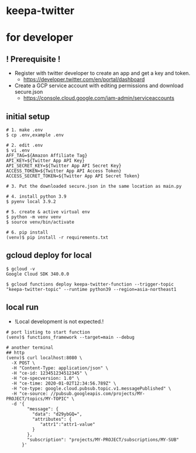 # keepa-twitter



# for developer

## ! Prerequisite !

- Register with twitter developer to create an app and get a key and token.
  - https://developer.twitter.com/en/portal/dashboard
- Create a GCP service account with editing permissions and download secure.json
  - https://console.cloud.google.com/iam-admin/serviceaccounts

## initial setup
```
# 1. make .env
$ cp .env,example .env

# 2. edit .env
$ vi .env
AFF_TAG=${Amazon Affiliate Tag}
API_KEY=${Twitter App API Key}
API_SECRET_KEY=${Twitter App API Secret Key}
ACCESS_TOKEN=${Twitter App API Access Token}
ACCESS_SECRET_TOKEN=${Twitter App API Secret Token}

# 3. Put the downloaded secure.json in the same location as main.py

# 4. install python 3.9
$ pyenv local 3.9.2

# 5. create & active virtual env
$ python -m venv venv
$ source venv/bin/activate

# 6. pip install
(venv)$ pip install -r requirements.txt
```


## gcloud deploy for local

```
$ gcloud -v
Google Cloud SDK 340.0.0

$ gcloud functions deploy keepa-twitter-function --trigger-topic "keepa-twitter-topic" --runtime python39 --region=asia-northeast1
```


## local run

- !Local development is not expected.!

```
# port listing to start function
(venv)$ functions_framework --target=main --debug

# another terminal
## http
(venv)$ curl localhost:8080 \
  -X POST \
  -H "Content-Type: application/json" \
  -H "ce-id: 123451234512345" \
  -H "ce-specversion: 1.0" \
  -H "ce-time: 2020-01-02T12:34:56.789Z" \
  -H "ce-type: google.cloud.pubsub.topic.v1.messagePublished" \
  -H "ce-source: //pubsub.googleapis.com/projects/MY-PROJECT/topics/MY-TOPIC" \
  -d '{
        "message": {
          "data": "d29ybGQ=",
          "attributes": {
             "attr1":"attr1-value"
          }
        },
        "subscription": "projects/MY-PROJECT/subscriptions/MY-SUB"
      }'
```
